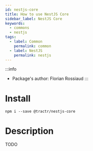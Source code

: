 ```yaml
---
id: nestjs-core
title: How to use NestJS Core
sidebar_label: NestJS Core
keywords: 
  - commons
  - nestjs
tags:
  - label: Common
    permalink: common
  - label: NestJS
    permalink: nestjs
---
```


:::info
- Package's author: Florian Rossiaud
:::

# Install

`npm i --save @tractr/nestjs-core`

# Description

TODO